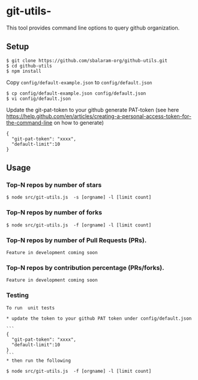 git-utils-
==========================

This tool provides command line options to query github organization.


## Setup

```
$ git clone https://github.com/sbalaram-org/github-utils.git
$ cd github-utils
$ npm install
```

Copy `config/default-example.json` to `config/default.json`

```
$ cp config/default-example.json config/default.json
$ vi config/default.json
```
Update the git-pat-token to your github generate PAT-token (see here https://help.github.com/en/articles/creating-a-personal-access-token-for-the-command-line on how to generate)

```
{
  "git-pat-token": "xxxx",
  "default-limit":10
}
```

## Usage

### Top-N repos by number of stars

    $ node src/git-utils.js  -s [orgname] -l [limit count]


### Top-N repos by number of forks

    $ node src/git-utils.js  -f [orgname] -l [limit count]


### Top-N repos by number of Pull Requests (PRs).

    Feature in development coming soon

### Top-N repos by contribution percentage (PRs/forks).

    Feature in development coming soon

### Testing

    To run  unit tests

    * update the token to your github PAT token under config/default.json

    ```
    {
      "git-pat-token": "xxxx",
      "default-limit":10
    }
    ```
    * then run the following

    $ node src/git-utils.js  -f [orgname] -l [limit count]
